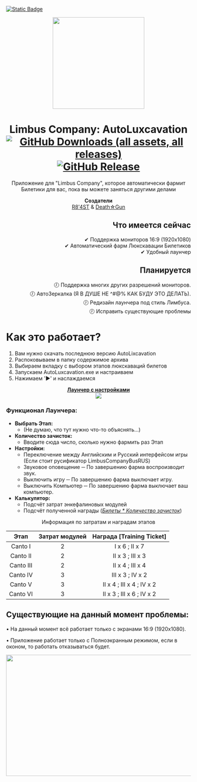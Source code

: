 [![Static Badge](https://img.shields.io/badge/https%3A%2F%2Fimg.shields.io%2Fbadge%2Flang-ENG-red.svg?label=%20)](../../blob/main/README%5BENG%5D.md)


<div align="center">
<a href="https://github.com/R8-4ST/LimbusCompany-AutoLuxcavation">
<img src="https://github.com/RaytFost/LimbusCompany-AutoLuxcavation/assets/151665551/7e18ccae-b132-4b28-b3d6-aa7818f4a631"
      width="250"
      height="250"/>
</a>

# Limbus Company: AutoLuxcavation <br/>[![GitHub Downloads (all assets, all releases)](https://img.shields.io/github/downloads/R8-4ST/LimbusCompany-AutoLuxcavation/total?style=plastic&label=%D0%97%D0%B0%D0%B3%D1%80%D1%83%D0%B7%D0%BE%D0%BA&labelColor=A53A00&color=FF6101)](../../releases) [![GitHub Release](https://img.shields.io/github/v/release/R8-4ST/LimbusCompany-AutoLuxcavation?style=plastic&label=%D0%9F%D0%BE%D1%81%D0%BB%D0%B5%D0%B4%D0%BD%D1%8F%D1%8F%20%D0%B2%D0%B5%D1%80%D1%81%D0%B8%D1%8F&labelColor=03474B&color=007E87)](../../releases/latest)

Приложение для "Limbus Company", которое автоматически фармит Билетики для вас, пока вы можете заняться другими делами

<b>Создатели</b><br/>[R8'4ST](https://github.com/RaytFost) & [Death☆Gun](https://github.com/LoGundes)
</div>

<div align="right">
  
## Что имеется сейчас
✔ Поддержка мониторов 16:9 (1920x1080)<br/>
✔ Автоматический фарм Люкскавации Билетиков<br/>
✔ Удобный лаунчер

## Планируется
🕖 Поддержка многих других разрешений мониторов.<br/>
🕖 АвтоЗеркалка (Я В ДУШЕ НЕ ^#@% КАК БУДУ ЭТО ДЕЛАТЬ).<br/>
🕖 Редизайн лаунчера под стиль Лимбуса.<br/>
🕖 Исправить существующие проблемы
</div>


# Как это работает?
1. Вам нужно скачать последнюю версию AutoLixcavation
2. Распоковываем в папку содержимое архива
3. Выбираем вкладку с выбором этапов люкскаваций билетов
4. Запускаем AutoLuxcavation.exe и настраиваем
5. Нажимаем '►' и наслаждаемся

<div align="center">
<b><ins>Лаунчер с настройками</ins></b>
<br/><img src="https://github.com/R8-4ST/LimbusCompany-AutoLuxcavation/assets/151665551/c058aaae-3122-46e5-ad6d-a4acfc5cfb85"/>
</div>

### Функционал Лаунчера:
- <b>Выбрать Этап:</b>
  - (Не думаю, что тут нужно что-то объяснять...)
- <b>Количество зачисток:</b>
  - Вводите сюда число, сколько нужно фармить раз Этап
- <b>Настройки:</b>
  - Переключение между Английским и Русский интерфейсом игры (Если стоит русификатор LimbusCompanyBusRUS)
  - Звуковое оповещение ─ По завершению фарма воспроизводит звук.
  - Выключить игру ─ По завершению фарма выключает игру.
  - Выключить Компьютер ─ По завершению фарма выключает ваш компьютер.
- <b>Калькулятор:</b>
  - Подсчёт затрат энкефалиновых модулей
  - Подсчёт полученной награды (<i><ins>Билеты * Количество зачисток</ins></i>)

<div align="center">
Информация по затратам и наградам этапов
  
| Этап          | Затрат модулей | Награда [Training Ticket] |
|:-------------:|:--------------:|:-------------------------:|
| Canto I       | 2              | Ⅰ x 6 ; Ⅱ x 7             |
| Canto II      | 2              | Ⅱ x 3 ; Ⅲ x 3            |
| Canto III     | 2              | Ⅱ x 4 ; Ⅲ x 4            |
| Canto IV      | 3              | Ⅲ x 3 ; Ⅳ x 2           |
| Canto V       | 3              | Ⅱ x 4 ; Ⅲ x 4 ; Ⅳ x 2   |
| Canto VI      | 3              | Ⅱ x 3 ; Ⅲ x 6 ; Ⅳ x 2   |
</div>


## Существующие на данный момент проблемы:
• На данный момент всё работает только с экранами 16:9 (1920x1080).

• Приложение работает только с Полноэкранным режимом, если в оконом, то работать отказываться будет.
<div align="center">
<img src="https://github.com/R8-4ST/LimbusCompany-AutoLuxcavation/assets/151665551/f6c70170-ca52-4e21-9d94-2b6b247fd63e"
      width="803"
      height="331"/>
</div>

